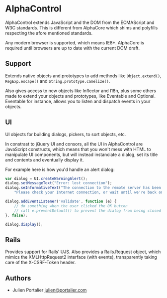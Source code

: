# AlphaControl

AlphaControl extends JavaScript and the DOM from the ECMAScript and W3C
standards. This is different from AlphaCore which shims and polyfills respecting
the afore mentioned standards.

Any modern browser is supported, which means IE8+. AlphaCore is required until
browsers are up to date with the current DOM draft.

## Support

Extends native objects and prototypes to add methods like `Object.extend()`,
`RegExp.escape()` and `String.prototype.camelize()`.

Also gives access to new objects like Inflector and I18n, plus some others made
to extend your objects and prototypes, like Eventable and Optional. Eventable
for instance, allows you to listen and dispatch events in your objects.

## UI

UI objects for building dialogs, pickers, to sort objects, etc.

In constrast to jQuery UI and consors, all the UI in AlphaControl are JavaScript
constructs, which means that you won't mess with HTML to manipulate UI components,
but will instead instanciate a dialog, set its title and contents and eventually
display it.

For example here is how you'd handle an alert dialog:

```javascript
var dialog = UI.createWarningAlert();
dialog.setMessageText("Error: lost connection");
dialog.seInformativeText("The connection to the remote server has been cut. " +
    "Please check your Internet connection, or wait until we're back online.");

dialog.addEventListener('validate', function (e) {
    // do something when the user clicked the OK button
    // call e.preventDefault() to prevent the dialog from being closed
}, false);

dialog.display();
```

## Rails

Provides support for Rails' UJS. Also provides a Rails.Request object, which
mimics the XMLHttpRequest2 interface (with events), transparently taking care of
the X-CSRF-Token header.

## Authors

  - Julien Portalier <julien@portalier.com>

